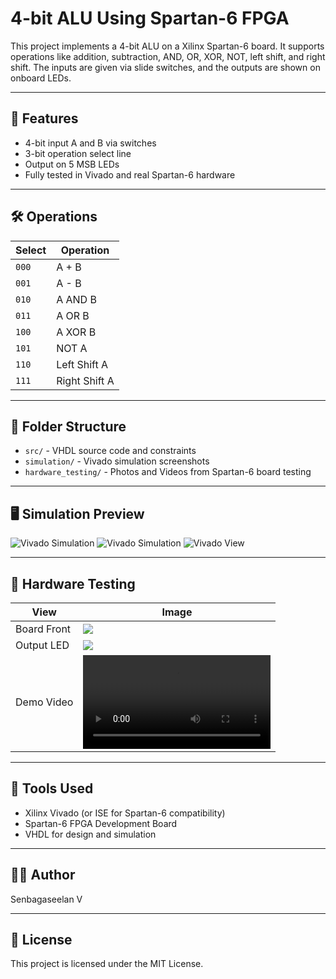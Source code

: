 # 4-bit ALU Using Spartan-6 FPGA

This project implements a 4-bit ALU on a Xilinx Spartan-6 board. It supports operations like addition, subtraction, AND, OR, XOR, NOT, left shift, and right shift. The inputs are given via slide switches, and the outputs are shown on onboard LEDs.

---

## 🧠 Features

- 4-bit input A and B via switches
- 3-bit operation select line
- Output on 5 MSB LEDs
- Fully tested in Vivado and real Spartan-6 hardware

---

## 🛠️ Operations

| Select | Operation     |
|--------|---------------|
| `000`  | A + B         |
| `001`  | A - B         |
| `010`  | A AND B       |
| `011`  | A OR B        |
| `100`  | A XOR B       |
| `101`  | NOT A         |
| `110`  | Left Shift A  |
| `111`  | Right Shift A |

---

## 📁 Folder Structure

- `src/` - VHDL source code and constraints
- `simulation/` - Vivado simulation screenshots
- `hardware_testing/` - Photos and Videos from Spartan-6 board testing

---

## 🖥️ Simulation Preview

![Vivado Simulation](simulation/waveform.png)
![Vivado Simulation](simulation/waveform2.png)
![Vivado View](simulation/vivado_code.png)

---

## 🔌 Hardware Testing

| View       | Image                          |
|------------|---------------------------------|
| Board Front | ![](hardware_testing/board.png) |
| Output LED  | ![](hardware_testing/board_output_led.jpg) |
| Demo Video  | ![](hardware_testing/demo.mp4)|

---

## 🔧 Tools Used

- Xilinx Vivado (or ISE for Spartan-6 compatibility)
- Spartan-6 FPGA Development Board
- VHDL for design and simulation
---

## 👨‍💻 Author

Senbagaseelan V

---

## 📜 License

This project is licensed under the MIT License.
